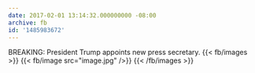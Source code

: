 ```yaml
---
date: 2017-02-01 13:14:32.000000000 -08:00
archive: fb
id: '1485983672'
---
```


BREAKING: President Trump appoints new press secretary.
{{< fb/images >}}
{{< fb/image src="image.jpg" />}}
{{< /fb/images >}}
